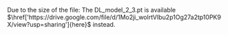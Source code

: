 Due to the size of the file:
The DL_model_2_3.pt is available $\href['https://drive.google.com/file/d/1Mo2ji_wolrtVIbu2p1Og27a2tp10PK9X/view?usp=sharing']{here}$ instead.
